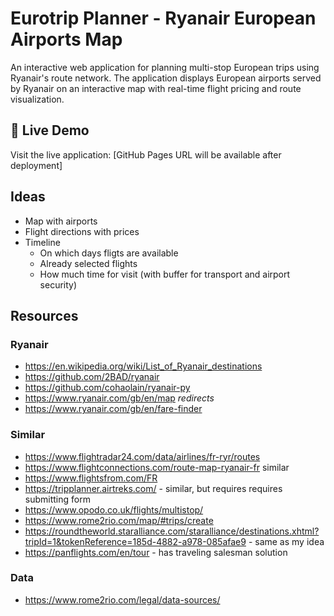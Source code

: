 # Eurotrip Planner - Ryanair European Airports Map

An interactive web application for planning multi-stop European trips using Ryanair's route network. The application displays European airports served by Ryanair on an interactive map with real-time flight pricing and route visualization.

## 🚀 Live Demo

Visit the live application: [GitHub Pages URL will be available after deployment]

## Ideas

- Map with airports
- Flight directions with prices
- Timeline
  - On which days fligts are available
  - Already selected flights
  - How much time for visit (with buffer for transport and airport security)

## Resources

### Ryanair

- <https://en.wikipedia.org/wiki/List_of_Ryanair_destinations>
- <https://github.com/2BAD/ryanair>
- <https://github.com/cohaolain/ryanair-py>
- <https://www.ryanair.com/gb/en/map> _redirects_
- <https://www.ryanair.com/gb/en/fare-finder>

### Similar

- <https://www.flightradar24.com/data/airlines/fr-ryr/routes>
- <https://www.flightconnections.com/route-map-ryanair-fr> similar
- <https://www.flightsfrom.com/FR>
- <https://tripplanner.airtreks.com/> - similar, but requires requires submitting form
- <https://www.opodo.co.uk/flights/multistop/>
- <https://www.rome2rio.com/map/#trips/create>
- <https://roundtheworld.staralliance.com/staralliance/destinations.xhtml?tripId=1&tokenReference=185d-4882-a978-085afae9> - same as my idea
- <https://panflights.com/en/tour> - has traveling salesman solution

### Data

- <https://www.rome2rio.com/legal/data-sources/>